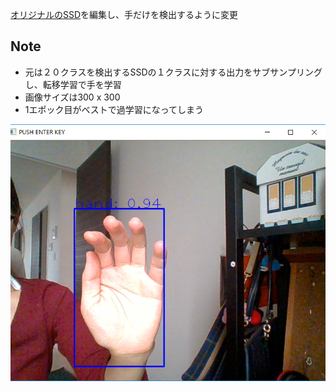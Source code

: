 [オリジナルのSSD](https://github.com/pierluigiferrari/ssd_keras)を編集し、手だけを検出するように変更

## Note
- 元は２０クラスを検出するSSDの１クラスに対する出力をサブサンプリングし、転移学習で手を学習
- 画像サイズは300 x 300
- 1エポック目がベストで過学習になってしまう

![](./myCameraSSD_class1_hand.png)
